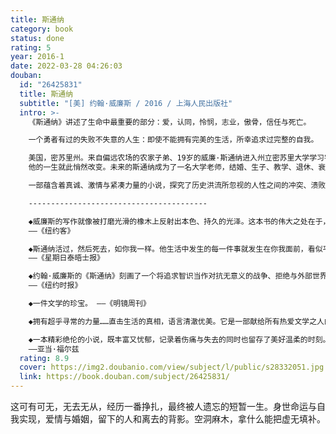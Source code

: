 ```yaml
---
title: 斯通纳
category: book
status: done
rating: 5
year: 2016-1
date: 2022-03-28 04:26:03
douban:
  id: "26425831"
  title: 斯通纳
  subtitle: "[美] 约翰·威廉斯 / 2016 / 上海人民出版社"
  intro: >-
    《斯通纳》讲述了生命中最重要的部分：爱，认同，怜悯，志业，傲骨，信任与死亡。

    一个勇者有过的失败不失意的人生：即使不能拥有完美的生活，所幸追求过完整的自我。

    美国，密苏里州。来自偏远农场的农家子弟、19岁的威廉·斯通纳进入州立密苏里大学学习农学。自一堂选修文学课为起点，
    他的一生就此悄然改变。未来的斯通纳成为了一名大学老师，结婚、生子、教学、退休、衰老、死亡。在他生命的尽头，或许他可以坦然面对这个问题：你的一生，还要期望别的什么吗？

    一部蕴含着真诚、激情与紧凑力量的小说，探究了历史洪流所忽视的人性之间的冲突、溃败与幸存，重新唤起思考每个个体独特存在的意义。作者约翰·威廉斯向世人展示了凡人中的勇者在如何生活。

    ----------------------------------------

    ◆威廉斯的写作就像被打磨光滑的橡木上反射出本色、持久的光泽。这本书的伟大之处在于，它以不带一丝一毫悲喜的冷静洞察了生活本质的全部。《斯通纳》迟到五十年后畅销，是献给被亏欠的艺术一次迟来的正名。
    ——《纽约客》

    ◆斯通纳活过，然后死去，如你我一样。他生活中发生的每一件事就发生在你我面前，看似平淡。然而，写出这种“简单”却需要天才才能完成。读这本书是一本令人难过却又美妙的阅读体验。
    ——《星期日泰晤士报》

    ◆约翰·威廉斯的《斯通纳》刻画了一个将追求智识当作对抗无意义的战争、拒绝与外部世界作廉价妥协的人的一生。它的意义或许不只是一部伟大的小说——它简直是一部几近完美的小说，机构精巧，语言优美，故事动人，展示着一种夺人心魄的完美。
    ——《纽约时报》

    ◆一件文学的珍宝。 ——《明镜周刊》

    ◆拥有超乎寻常的力量……直击生活的真相，语言清澈优美。它是一部献给所有热爱文学之人的传奇。 ——伊恩·麦克尤恩

    ◆一本精彩绝伦的小说，既丰富又忧郁，记录着伤痛与失去的同时也留存了美好温柔的时刻。这本小说完美展现了小说艺术的要素，它的叙事节奏与情节构架均堪称完美无缺。这本小说像一条河流，冷静而又流畅的平静笔调裹挟着磅礴延绵的力量。
    ——亚当·福尔兹
  rating: 8.9
  cover: https://img2.doubanio.com/view/subject/l/public/s28332051.jpg
  link: https://book.douban.com/subject/26425831/
---
```


这可有可无，无去无从，经历一番挣扎，最终被人遗忘的短暂一生。身世命运与自我实现，爱情与婚姻，留下的人和离去的背影。空洞麻木，拿什么能把虚无填补。